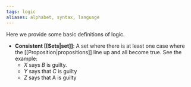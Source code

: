 ```yaml
---
tags: logic
aliases: alphabet, syntax, language
---
```

Here we provide some basic definitions of logic. 
- **Consistent [[Sets|set]]**: A set where there is at least one case where the [[Proposition|propositions]] line up and all become true. See the example:
	- $X$ says $B$ is guilty.
	- $Y$ says that $C$ is guilty
	- $Z$ says that A is guilty
